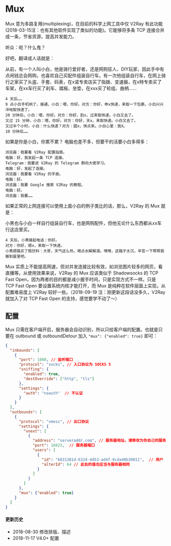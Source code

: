 # Mux

Mux 意为多路复用(multiplexing)，在目前的科学上网工具中仅 V2Ray 有此功能(2018-03-15注：也有其他软件实现了类似的功能)。它能够将多条 TCP 连接合并成一条，节省资源，提高并发能力。

听众：呃？什么鬼？

好吧，翻译成人话就是：

从前，有一个人叫小白，他是骑行爱好者，还是网购狂人、DIY玩家，因此手中有点闲钱总会网购，也喜欢自己买配件组装自行车。有一次他组装自行车，在网上骑行之家买了头盗、手套、码表，在x诺专卖店买了指拨、变速器，在x特专卖买了车架，在xx车行买了刹车、踏板、坐垫，在xxx买了轮组、曲柄……

    4 天后……
    9 点小白手机响了，接通，小白：喂，你好。对方：你好，申x快递，来取一下包裹。小白兴兴冲地取快递了。
    20 分钟后，小白：喂，你好。对方：你好，韵x，过来取快递。小白又去了。
    又过 15 分钟，小白：喂，你好。对方：你好，天x，来取快递。小白又去了。
    又过半个小时，小白：什么快递？对方：圆x，快点来。小白心里：我X。
    10 分钟后……


如果是你是小白，你累不累？
电脑也差不多，但要干的活要小白多得多：

    浏览器：我要看 V2Ray 配置指南。
    电脑：好，我发起一条 TCP 连接。
    Telegram：我要进 V2Ray 的 Telegram 群向大佬学习。
    电脑：好，发起了连接。
    浏览器：我要看 V2Ray 的手册。
    电脑：好。
    浏览器：我要 Google 搜索 V2Ray 的教程。
    电脑：好。
    浏览器：我要……

如果正常的上网连接可以使用上面小白的例子类比的话，那么，V2Ray 的 Mux 就是：

小黑也与小白一样自行组装自行车，也是网购配件，但他无论什么东西都从xx车行这店里买。

    4 天后，小黑接起电话：你好。
    对方：你好，顺x，来取一下快递。
    小黑顺路买了瓶饮料：大哥，天气这么热，喝点水解解渴。嘿嘿，这箱子太沉，辛苦一下帮帮我搬到屋里吧。

Mux 实质上不能提高网速，但对并发连接比较有效，如浏览图片较多的网页，看直播等。从使用效果来说，V2Ray 的 Mux 应该类似于 Shadowsocks 的 TCP Fast Open，因为两者的目的都是减小握手时间，只是实现方式不一样。只是 TCP Fast Open 要设置系统内核才能打开，而 Mux 是纯粹在软件层面上实现，从配置难易度上 V2Ray 较好一些。（2018-09-19 注：刚更新这段话没多久，V2Ray 就加入了对 TCP Fast Open 的支持，感觉要学不动了～）

## 配置

Mux 只需在客户端开启，服务器会自动识别，所以只给客户端的配置。也就是只要在 outbound 或 outboundDetour 加入 `"mux": {"enabled": true}` 即可：

```json
{
  "inbounds": [
    {
      "port": 1080, // 监听端口
      "protocol": "socks", // 入口协议为 SOCKS 5
      "sniffing": {
        "enabled": true,
        "destOverride": ["http", "tls"]
      },
      "settings": {
        "auth": "noauth"  // 不认证
      }
    }
  ],
  "outbounds": [
    {
      "protocol": "vmess", // 出口协议
      "settings": {
        "vnext": [
          {
            "address": "serveraddr.com", // 服务器地址，请修改为你自己的服务器 ip 或域名
            "port": 16823,  // 服务器端口
            "users": [
              {
                "id": "b831381d-6324-4d53-ad4f-8cda48b30811",  // 用户 ID，必须与服务器端配置相同
                "alterId": 64 // 此处的值也应当与服务器相同
              }
            ]
          }
        ]
      },
      "mux": {"enabled": true}
    }
  ]
}

```

#### 更新历史

- 2018-08-30 修改排版、描述
- 2018-11-17 V4.0+ 配置

